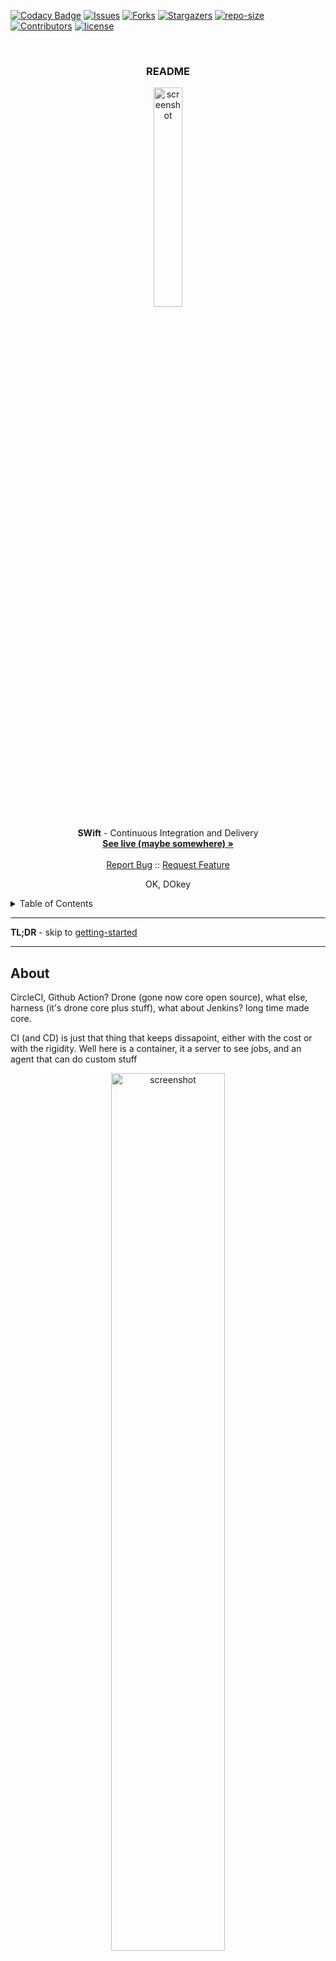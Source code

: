 
<!-- PROJECT SHIELDS -->
[![Codacy Badge][codacy-shield]][codacy-url]
[![Issues][issues-shield]][issues-url]
[![Forks][forks-shield]][forks-url]
[![Stargazers][stars-shield]][stars-url]
[![repo-size][repo-size-shield]][repo-size-url]
[![Contributors][contributors-shield]][contributors-url]
[![license][license-shield]][license-url]

<!-- PROJECT LOGO -->
<br />
<div align="center">

  <h3 align="center">README</h3>

   <a href="#">
      <img src="images/logo.png" alt="screenshot" width="30%">
   </a>

  <p align="center">
    <strong>SWift</strong> - Continuous Integration and Delivery
    <br />
    <a href="#"><strong>See live (maybe somewhere) »</strong></a>
    <br />
    <br />
    <a href="https://github.com/apply-creatures/creature-swift/issues">Report Bug</a>
    ::
    <a href="https://github.com/apply-creatures/creature-swift/issues">Request Feature</a>
  </p>
</div>

<p align="center">
OK, DOkey
</p>

<!-- TABLE OF CONTENTS -->
<details>
  <summary>Table of Contents</summary>
      <ol>
         <li>
            <a href="#about">About</a>
            <ul>
                <li>
                    <a href="#built-with">Built With</a>
                </li>
            </ul>
         </li>
         <li>
         <a href="#getting-started">Getting Started</a>
         <ul>
            <li><a href="#prerequisites">Prerequisites</a></li>
            <li><a href="#repo">Repo</a></li>
            <li><a href="#develop">Develop</a></li>
            <li><a href="#build">Build</a></li>
            <li><a href="#deploy">deploy</a></li>
         </ul>
         </li>
         <li><a href="#roadmap">Roadmap</a></li>
         <li><a href="#contributing">Contributing</a></li>
         <li><a href="#license">License</a></li>
         <li><a href="#acknowledgments">Acknowledgments</a></li>
      </ol>
</details>

<hr/>

**TL;DR** - skip to [getting-started](#getting-started)


<hr/>

<!-- ABOUT THE PROJECT -->

## About

CircleCI, Github Action? Drone (gone now core open source), what else, harness (it's drone core plus stuff), what about Jenkins? long time made core.

CI (and CD) is just that thing that keeps dissapoint, either with the cost or with the rigidity.
Well here is a container, it a server to see jobs, and an agent that can do custom stuff

<div align="center">
   <a href="#">
      <img src="images/common-swift.jpg" alt="screenshot" width="60%">
   </a>
</div>

## Features

* Support for simple and complex modeling
* Visualizer and traceability
* Plugins support, can do all you want


Of course, nothing is perfect, but I will try to keep this up to date and fix issues right here.
If you've truly tried everything and still can't get this to work for you, try to reach out. Or raise an issue. But I make no promise

<p align="right">(<a href="#readme-top">back to top</a>)</p>

### Built With

- [Woodpecker](https://woodpecker-ci.org/) - good bye GH actions, CircleCI, even harness finds ways to displease
- 

### Also using

- [Docker](https://www.docker.com/) - like most stuff in there


<hr/>

<!-- GETTING STARTED -->

## Getting Started

### Prerequisites

- you need [Git](https://git-scm.com/) installed
- and [docker](https://www.docker.com/) for doing stuff

### Set up repo

```bash
$ git clone https://github.com/apply-creatures/creature-swift.git
```

Navigate to the repo root's folder & install dependencies

```bash
$ cd ./creature-swift
```

### Build and run locally

0. Configurations

You may want to take a peek at the env variable, you may override some but they should work as is
Can't guess your github org client/id and secret (necessary for oauth integration)

sets some env variable as such:

```bash
ENV WOODPECKER_GITHUB_CLIENT=clientid
ENV WOODPECKER_GITHUB_SECRET=secret
```

1. Build the server

Navigate to the [server](./server/) folder and you would want to edit the  ENVVAR for local

then run this command to build a local container image for the server:

```bash
$ docker build -t creatures-swift:latest .   # better use a tag!
```

3. Run the server

```bash
# this tells docker to start that container interactively and make use of a specific volume for data
# and binds the port 8000 to 8000
$ docker run -p 8000:8000 --mount source=my-vol1,target=/var/lib/woodpecker/ creature-swift:latest
```

4. Access via browser**

- Hit [http://localhost:8000](http://localhost:8000)

You can then generate an agent API key. Keep that as we will need it for the agent.

5. Build the agent

Navigate to the [agent](./agent/) folder.
Add the var:

```ENV WOODPECKER_AGENT_SECRET=thattokenkeyfromserver``` to the agent's Dockerfile


```bash
$ docker build -t creatures-swift-agent:latest .   # better use a tag!
```

6. Run the agent

```bash
$ docker run -p 3000:3000 creature-swift:latest
```

If all goes well the agent will pick up jobs by itself.

### Deploy

**First time**

1. Launch Server
```bash
$ fly launch
```

2. Set the secrets
set those secrets, they are the github org app that gets authorize to access repos:

```bash
$ fly secrets set WOODPECKER_GITHUB_CLIENT=thecliendid
$ fly secrets set WOODPECKER_GITHUB_SECRET=thesecret
```

3. Create volume

```bash
# this creates a volume called woodpecker in region waw (Kraków)
$ fly volumes create woodpecker_data -r waw 
```

4. Generate a certificate

```bash
$ fly certs add ci.example.com # of course just an example
# and you can then add the appname.fly.dev as CNAME DNS entry in your DNS holder
```

**Subsequent deployments**

Just 

```bash
$ fly deploy
```

The agent TODO: It's about the same steps, review settings that are env specific, keep sensitive things secrets.

<p align="right">(<a href="#readme-top">back to top</a>)</p>


<hr/>

## Roadmap

- [x] Setup a repo with the what and instructions
- [x] Validate the container
- [x] Get the server deployed and picking up some git repo triggers
- [x] Agents
- [x] Complement agent container to set up fly cli

<hr/>

## Contributing

Contributions are what make the open source community such an amazing place to learn, inspire, and create. Any contributions you make are **greatly appreciated**.

If you have a suggestion that would make this better, please fork the repo and create a pull request. You can also simply open an issue with the tag "enhancement".
Don't forget to give the project a star! Thanks again!

1. fork the Project
2. create your Feature Branch (`git checkout -b feature/some-feature`)
3. commit your Changes (`git commit -m 'Add some feature'`)
4. push to the Branch (`git push origin feature/some-feature`)
5. open a Pull Request

<hr/>

<p align="right">(<a href="#readme-top">back to top</a>)</p>

<hr/>

## Acknowledgments

It would never end. I've done this work not just off dozens of other people's open source work, but hundreds, thousands, or maybe millions.


<!-- Refs -->

[codacy-url]: https://app.codacy.com/gh/apply-creatures/creature-swift/dashboard
[codacy-shield]: https://img.shields.io/codacy/grade/appid?style=for-the-badge
[contributors-shield]: https://img.shields.io/github/contributors/apply-creatures/creature-swift.svg?style=for-the-badge
[contributors-url]: https://github.com/apply-creatures/creature-swift/graphs/contributors
[forks-shield]: https://img.shields.io/github/forks/apply-creatures/creature-swift.svg?style=for-the-badge
[forks-url]: https://github.com/apply-creatures/creature-swift/network/members
[stars-shield]: https://img.shields.io/github/stars/apply-creatures/creature-swift.svg?style=for-the-badge
[stars-url]: https://github.com/apply-creatures/creature-swift/stargazers
[issues-shield]: https://img.shields.io/github/issues/apply-creatures/creature-swift.svg?style=for-the-badge
[issues-url]: https://github.com/apply-creatures/creature-swift/issues
[license-shield]: https://img.shields.io/github/license/apply-creatures/creature-swift.svg?style=for-the-badge
[license-url]: https://github.com/apply-creatures/creature-swift/blob/main/licenses/ApacheV2.txt
[score-shield]: https://img.shields.io/ossf-scorecard/github.com/apply-creatures/creature-swift?style=for-the-badge
[score-url]: https://github.com/apply-creatures/creature-swift
[repo-size-shield]: https://img.shields.io/github/repo-size/apply-creatures/creature-swift?style=for-the-badge
[repo-size-url]: https://github.com/apply-creatures/creature-swift/archive/refs/heads/main.zip
[product-screenshot]: images/apply-creatures-logo.png

## Changelog

Changelog see [here](CHANGELOG.md)

## License

[![license][license-shield]][license-url]


If you too produce work and publish it out there, it's clearer to choose a [license](https://choosealicense.com).

```markdown
                               Apache License
                           Version 2.0, January 2004
                        http://www.apache.org/licenses/

   TERMS AND CONDITIONS FOR USE, REPRODUCTION, AND DISTRIBUTION

   1. Definitions.

      "License" shall mean the terms and conditions for use, reproduction,
      and distribution as defined by Sections 1 through 9 of this document.

      "Licensor" shall mean the copyright owner or entity authorized by
      the copyright owner that is granting the License.

      "Legal Entity" shall mean the union of the acting entity and all
      other entities that control, are controlled by, or are under common
      control with that entity. For the purposes of this definition,
      "control" means (i) the power, direct or indirect, to cause the
      direction or management of such entity, whether by contract or
      otherwise, or (ii) ownership of fifty percent (50%) or more of the
      outstanding shares, or (iii) beneficial ownership of such entity.

      "You" (or "Your") shall mean an individual or Legal Entity
      exercising permissions granted by this License.

      "Source" form shall mean the preferred form for making modifications,
      including but not limited to software source code, documentation
      source, and configuration files.

      "Object" form shall mean any form resulting from mechanical
      transformation or translation of a Source form, including but
      not limited to compiled object code, generated documentation,
      and conversions to other media types.

      "Work" shall mean the work of authorship, whether in Source or
      Object form, made available under the License, as indicated by a
      copyright notice that is included in or attached to the work
      (an example is provided in the Appendix below).

      "Derivative Works" shall mean any work, whether in Source or Object
      form, that is based on (or derived from) the Work and for which the
      editorial revisions, annotations, elaborations, or other modifications
      represent, as a whole, an original work of authorship. For the purposes
      of this License, Derivative Works shall not include works that remain
      separable from, or merely link (or bind by name) to the interfaces of,
      the Work and Derivative Works thereof.

      "Contribution" shall mean any work of authorship, including
      the original version of the Work and any modifications or additions
      to that Work or Derivative Works thereof, that is intentionally
      submitted to Licensor for inclusion in the Work by the copyright owner
      or by an individual or Legal Entity authorized to submit on behalf of
      the copyright owner. For the purposes of this definition, "submitted"
      means any form of electronic, verbal, or written communication sent
      to the Licensor or its representatives, including but not limited to
      communication on electronic mailing lists, source code control systems,
      and issue tracking systems that are managed by, or on behalf of, the
      Licensor for the purpose of discussing and improving the Work, but
      excluding communication that is conspicuously marked or otherwise
      designated in writing by the copyright owner as "Not a Contribution."

      "Contributor" shall mean Licensor and any individual or Legal Entity
      on behalf of whom a Contribution has been received by Licensor and
      subsequently incorporated within the Work.

   2. Grant of Copyright License. Subject to the terms and conditions of
      this License, each Contributor hereby grants to You a perpetual,
      worldwide, non-exclusive, no-charge, royalty-free, irrevocable
      copyright license to reproduce, prepare Derivative Works of,
      publicly display, publicly perform, sublicense, and distribute the
      Work and such Derivative Works in Source or Object form.

   3. Grant of Patent License. Subject to the terms and conditions of
      this License, each Contributor hereby grants to You a perpetual,
      worldwide, non-exclusive, no-charge, royalty-free, irrevocable
      (except as stated in this section) patent license to make, have made,
      use, offer to sell, sell, import, and otherwise transfer the Work,
      where such license applies only to those patent claims licensable
      by such Contributor that are necessarily infringed by their
      Contribution(s) alone or by combination of their Contribution(s)
      with the Work to which such Contribution(s) was submitted. If You
      institute patent litigation against any entity (including a
      cross-claim or counterclaim in a lawsuit) alleging that the Work
      or a Contribution incorporated within the Work constitutes direct
      or contributory patent infringement, then any patent licenses
      granted to You under this License for that Work shall terminate
      as of the date such litigation is filed.

   4. Redistribution. You may reproduce and distribute copies of the
      Work or Derivative Works thereof in any medium, with or without
      modifications, and in Source or Object form, provided that You
      meet the following conditions:

      (a) You must give any other recipients of the Work or
          Derivative Works a copy of this License; and

      (b) You must cause any modified files to carry prominent notices
          stating that You changed the files; and

      (c) You must retain, in the Source form of any Derivative Works
          that You distribute, all copyright, patent, trademark, and
          attribution notices from the Source form of the Work,
          excluding those notices that do not pertain to any part of
          the Derivative Works; and

      (d) If the Work includes a "NOTICE" text file as part of its
          distribution, then any Derivative Works that You distribute must
          include a readable copy of the attribution notices contained
          within such NOTICE file, excluding those notices that do not
          pertain to any part of the Derivative Works, in at least one
          of the following places: within a NOTICE text file distributed
          as part of the Derivative Works; within the Source form or
          documentation, if provided along with the Derivative Works; or,
          within a display generated by the Derivative Works, if and
          wherever such third-party notices normally appear. The contents
          of the NOTICE file are for informational purposes only and
          do not modify the License. You may add Your own attribution
          notices within Derivative Works that You distribute, alongside
          or as an addendum to the NOTICE text from the Work, provided
          that such additional attribution notices cannot be construed
          as modifying the License.

      You may add Your own copyright statement to Your modifications and
      may provide additional or different license terms and conditions
      for use, reproduction, or distribution of Your modifications, or
      for any such Derivative Works as a whole, provided Your use,
      reproduction, and distribution of the Work otherwise complies with
      the conditions stated in this License.

   5. Submission of Contributions. Unless You explicitly state otherwise,
      any Contribution intentionally submitted for inclusion in the Work
      by You to the Licensor shall be under the terms and conditions of
      this License, without any additional terms or conditions.
      Notwithstanding the above, nothing herein shall supersede or modify
      the terms of any separate license agreement you may have executed
      with Licensor regarding such Contributions.

   6. Trademarks. This License does not grant permission to use the trade
      names, trademarks, service marks, or product names of the Licensor,
      except as required for reasonable and customary use in describing the
      origin of the Work and reproducing the content of the NOTICE file.

   7. Disclaimer of Warranty. Unless required by applicable law or
      agreed to in writing, Licensor provides the Work (and each
      Contributor provides its Contributions) on an "AS IS" BASIS,
      WITHOUT WARRANTIES OR CONDITIONS OF ANY KIND, either express or
      implied, including, without limitation, any warranties or conditions
      of TITLE, NON-INFRINGEMENT, MERCHANTABILITY, or FITNESS FOR A
      PARTICULAR PURPOSE. You are solely responsible for determining the
      appropriateness of using or redistributing the Work and assume any
      risks associated with Your exercise of permissions under this License.

   8. Limitation of Liability. In no event and under no legal theory,
      whether in tort (including negligence), contract, or otherwise,
      unless required by applicable law (such as deliberate and grossly
      negligent acts) or agreed to in writing, shall any Contributor be
      liable to You for damages, including any direct, indirect, special,
      incidental, or consequential damages of any character arising as a
      result of this License or out of the use or inability to use the
      Work (including but not limited to damages for loss of goodwill,
      work stoppage, computer failure or malfunction, or any and all
      other commercial damages or losses), even if such Contributor
      has been advised of the possibility of such damages.

   9. Accepting Warranty or Additional Liability. While redistributing
      the Work or Derivative Works thereof, You may choose to offer,
      and charge a fee for, acceptance of support, warranty, indemnity,
      or other liability obligations and/or rights consistent with this
      License. However, in accepting such obligations, You may act only
      on Your own behalf and on Your sole responsibility, not on behalf
      of any other Contributor, and only if You agree to indemnify,
      defend, and hold each Contributor harmless for any liability
      incurred by, or claims asserted against, such Contributor by reason
      of your accepting any such warranty or additional liability.

   END OF TERMS AND CONDITIONS

   APPENDIX: How to apply the Apache License to your work.

      To apply the Apache License to your work, attach the following
      boilerplate notice, with the fields enclosed by brackets "[]"
      replaced with your own identifying information. (Don't include
      the brackets!)  The text should be enclosed in the appropriate
      comment syntax for the file format. We also recommend that a
      file or class name and description of purpose be included on the
      same "printed page" as the copyright notice for easier
      identification within third-party archives.

   Copyright [yyyy] [name of copyright owner]

   Licensed under the Apache License, Version 2.0 (the "License");
   you may not use this file except in compliance with the License.
   You may obtain a copy of the License at

       http://www.apache.org/licenses/LICENSE-2.0

   Unless required by applicable law or agreed to in writing, software
   distributed under the License is distributed on an "AS IS" BASIS,
   WITHOUT WARRANTIES OR CONDITIONS OF ANY KIND, either express or implied.
   See the License for the specific language governing permissions and
   limitations under the License.
```
